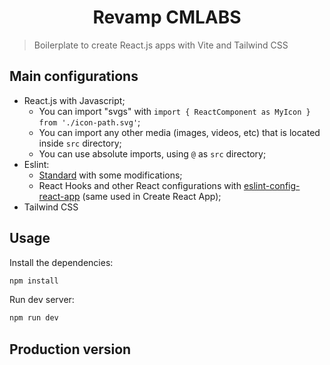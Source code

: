 <h1 align="center">Revamp CMLABS</h1>

> Boilerplate to create React.js apps with Vite and Tailwind CSS

## Main configurations

- React.js with Javascript;
  - You can import "svgs" with `import { ReactComponent as MyIcon } from './icon-path.svg'`;
  - You can import any other media (images, videos, etc) that is located inside `src` directory;
  - You can use absolute imports, using `@` as `src` directory;
- Eslint:
  - [Standard](https://standardjs.com/) with some modifications;
  - React Hooks and other React configurations with [eslint-config-react-app](https://www.npmjs.com/package/eslint-config-react-app) (same used in Create React App);
- Tailwind CSS

## Usage

Install the dependencies:

```sh
npm install
```

Run dev server:

```sh
npm run dev
```

## Production version
